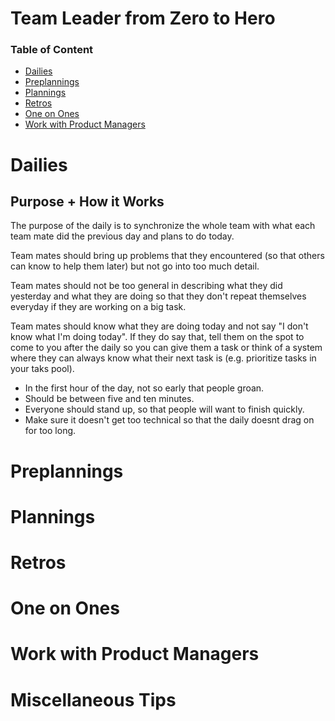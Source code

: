 # Team Leader from Zero to Hero

### Table of Content
- [Dailies](#dailies)
- [Preplannings](#preplannings)
- [Plannings](#planning)
- [Retros](#retros)
- [One on Ones](#one-on-ones)
- [Work with Product Managers](#work-with-product-managers)

# Dailies
## Purpose + How it Works
The purpose of the daily is to synchronize the whole team with what each team mate did the previous day and plans to do today.

Team mates should bring up problems that they encountered (so that others can know to help them later) but not go into too much detail.

Team mates should not be too general in describing what they did yesterday and what they are doing so that they don't repeat themselves everyday if they are working on a big task.

Team mates should know what they are doing today and not say "I don't know what I'm doing today". If they do say that, tell them on the spot to come to you after the daily so you can give them a task or think of a system where they can always know what their next task is (e.g. prioritize tasks in your taks pool).

- In the first hour of the day, not so early that people groan.
- Should be between five and ten minutes.
- Everyone should stand up, so that people will want to finish quickly.
- Make sure it doesn't get too technical so that the daily doesnt drag on for too long.

# Preplannings

# Plannings

# Retros

# One on Ones

# Work with Product Managers

# Miscellaneous Tips
